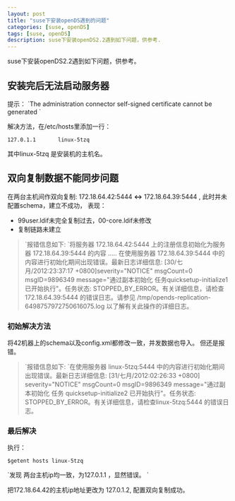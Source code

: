 ```yaml
---
layout: post
title: "suse下安装openDS遇到的问题"
categories: [suse, openDS]
tags: [suse, openDS]
description: suse下安装openDS2.2遇到如下问题，供参考.
---
```


suse下安装openDS2.2遇到如下问题，供参考。

## 安装完后无法启动服务器

提示：
\`The administration connector self-signed certificate cannot be generated
\`

解决方法，在/etc/hosts里添加一行：
```vim
127.0.1.1       linux-5tzq
```
其中linux-5tzq 是安装机的主机名。

## 双向复制数据不能同步问题

在两台主机间作双向复制:  172.18.64.42:5444 **\<-\>** 172.18.64.39:5444  , 
此时并未配置schema，建立不成功，
表现：

 - 99user.ldif未完全复制过去，00-core.ldif未修改
 - 复制链路未建立

> \`报错信息如下: 
> \`将服务器 172.18.64.42:5444 上的注册信息初始化为服务器 172.18.64.39:5444 的内容 ..... 在使用服务器 172.18.64.39:5444 中的内容进行初始化期间出现错误。最新日志详细信息: [30/七月/2012:23:37:17 +0800]severity="NOTICE" msgCount=0 msgID=9896349 message="通过副本初始化 任务quicksetup-initialize1 已开始执行"。任务状态: STOPPED\_BY\_ERROR。有关详细信息，请检查172.18.64.39:5444 的错误日志。请参见 /tmp/opends-replication-6498757972750616075.log 以了解有关此操作的详细日志。

### 初始解决方法
将42机器上的schema以及config.xml都修改一致，并发数据也导入。
但还是报错。

> \`报错信息如下: 
> \`在使用服务器 linux-5tzq:5444 中的内容进行初始化期间出现错误。最新日志详细信息: [31/七月/2012:02:26:33 +0800] severity="NOTICE" msgCount=0 msgID=9896349 message="通过副本初始化 任务 quicksetup-initialize2 已开始执行"。任务状态: STOPPED\_BY\_ERROR。有关详细信息，请检查linux-5tzq:5444 的错误日志。

### 最后解决
执行：
```vim
$getent hosts linux-5tzq
```

\`发现 两台主机ip均一致，为127.0.1.1 ，显然错误。 
\`

把172.18.64.42的主机ip地址更改为 127.0.1.2, 配置双向复制成功。
